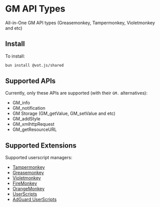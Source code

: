 # GM API Types

[tampermonkey-link]: https://www.tampermonkey.net/index.php
[userscripts-safari]: https://github.com/quoid/userscripts
[violetmonkey-link]: https://violentmonkey.github.io
[adguard-userscripts]: https://kb.adguard.com/en/general/userscripts#supported-apps
[firemonkey-link]: https://github.com/erosman/firemonkey
[greasemonkey-link]: https://github.com/greasemonkey/greasemonkey
[orangemonkey-link]: https://chromewebstore.google.com/detail/OrangeMonkey/ekmeppjgajofkpiofbebgcbohbmfldaf

All-in-One GM API types (Greasemonkey, Tampermonkey, Violetmonkey and etc)

## Install

To install:

```bash
bun install @vot.js/shared
```

## Supported APIs

Currently, only these APIs are supported (with their `GM.` alternatives):

- GM_info
- GM_notification
- GM Storage (GM_getValue, GM_setValue and etc)
- GM_addStyle
- GM_xmlhttpRequest
- GM_getResourceURL

<!-- window.focus, GM storage not supported in UserScripts -->

## Supported Extensions

Supported userscript managers:

- [Tampermonkey][tampermonkey-link]
- [Greasemonkey][greasemonkey-link]
- [Violetmonkey][violetmonkey-link]
- [FireMonkey][violetmonkey-link]
- [OrangeMonkey][violetmonkey-link]
- [UserScripts][userscripts-safari]
- [AdGuard UserScripts][adguard-userscripts]
